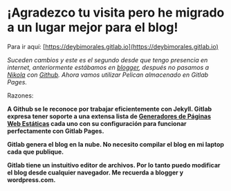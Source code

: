 # ¡Agradezco tu visita pero he migrado a un lugar mejor para el blog!

Para ir aquí: [https://deybimorales.gitlab.io](https://deybimorales.gitlab.io)

*Suceden cambios y este es el segundo desde que tengo presencia en internet, anteriormente estábamos en [blogger](https://www.blogger.com/), después no pasamos a [Nikola](https://getnikola.com/) con [Github](https://pages.github.com/). Ahora vamos utilizar Pelican almacenado en Gitlab Pages.*

Razones: 

****A Github se le reconoce por trabajar eficientemente con Jekyll. Gitlab expresa tener soporte a una extensa lista de [Generadores de Páginas Web Estáticas](https://gitlab.com/groups/pages) cada uno con su configuración para funcionar perfectamente con Gitlab Pages.****

****Gitlab genera el blog en la nube. No necesito compilar el blog en mi laptop cada que publique.****

****Gitlab tiene un instuitivo editor de archivos. Por lo tanto puedo modificar el blog desde cualquier navegador. Me recuerda a blogger y wordpress.com.****

